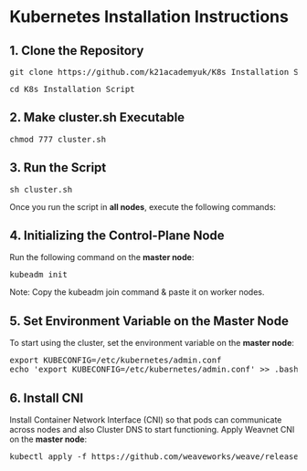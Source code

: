 <!DOCTYPE html>
<html lang="en">

<body>

<h1>Kubernetes Installation Instructions</h1>

<h2>1. Clone the Repository</h2>
<pre>git clone https://github.com/k21academyuk/K8s_Installation_Script.git</pre>
<pre>cd K8s_Installation_Script</pre>
<h2>2. Make cluster.sh Executable</h2>
<pre>chmod 777 cluster.sh</pre>

<h2>3. Run the Script</h2>
<pre>sh cluster.sh</pre>

<p>Once you run the script in <b>all nodes</b>, execute the following commands:</p>

<h2>4. Initializing the Control-Plane Node</h2>
<p>Run the following command on the <strong>master node</strong>:</p>
<pre>kubeadm init </pre>
<p>Note: Copy the kubeadm join command & paste it on worker nodes.</p>

<h2>5. Set Environment Variable on the Master Node</h2>
<p>To start using the cluster, set the environment variable on the <strong>master node</strong>:</p>
<pre>
export KUBECONFIG=/etc/kubernetes/admin.conf
echo 'export KUBECONFIG=/etc/kubernetes/admin.conf' >> .bashrc
</pre>

<h2>6. Install CNI</h2>
<p>Install Container Network Interface (CNI) so that pods can communicate across nodes and also Cluster DNS to start functioning. Apply Weavnet CNI on the <strong>master node</strong>:</p>
<pre>kubectl apply -f https://github.com/weaveworks/weave/releases/download/v2.8.1/weave-daemonset-k8s.yaml</pre>

</body>
</html>
